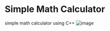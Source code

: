 # Simple Math Calculator
simple math calculator using C++
![image](https://github.com/user-attachments/assets/950b21c5-f6b7-4c82-8e9f-78aba720c7a3)
